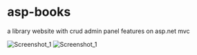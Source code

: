 # asp-books
a library website with crud admin panel features on asp.net mvc

![Screenshot_1](https://github.com/cnrgks/asp-books/assets/126814579/c9f3b8a2-55c3-4710-93ea-d66753828ced)
![Screenshot_1](https://github.com/cnrgks/asp-books/assets/126814579/2c7d0015-b382-466a-b004-1ae5c017d395)
